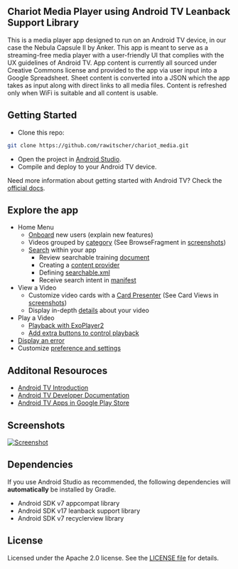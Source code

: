 ## Chariot Media Player using Android TV Leanback Support Library

This is a media player app designed to run on an Android TV device, in our case the Nebula Capsule II by Anker. This app is meant to serve as a streaming-free media player with a user-friendly UI that complies with the UX guidelines of Android TV. App content is currently all sourced under Creative Commons license and provided to the app via user input into a Google Spreadsheet. Sheet content is converted into a JSON which the app takes as input along with direct links to all media files. Content is refreshed only when WiFi is suitable and all content is usable.


## Getting Started

- Clone this repo:

```sh
git clone https://github.com/rawitscher/chariot_media.git
```

- Open the project in [Android Studio][studio].
- Compile and deploy to your Android TV device.

Need more information about getting started with Android TV? Check the [official docs][getting-started].

## Explore the app

- Home Menu
  - [Onboard][onboardingfragment] new users (explain new features)
  - Videos grouped by [category][mainfragment] (See BrowseFragment in [screenshots][screenshots])
  - [Search][searchfragment] within your app
    - Review searchable training [document][searchable]
     - Creating a [content provider][videoprovider]
     - Defining [searchable.xml][searchable.xml]
     - Receive search intent in [manifest][manifestsearch]
- View a Video
  - Customize video cards with a [Card Presenter][cardpresenter] (See Card Views in [screenshots][screenshots])
  - Display in-depth [details][detailsfragment] about your video
- Play a Video
  - [Playback with ExoPlayer2][playbackfragment]
  - [Add extra buttons to control playback][videoplayerglue]
- [Display an error][errorfragment]
- Customize [preference and settings][settingsfragment]


[onboardingfragment]: https://github.com/rawitscher/chariot_media/blob/master/app/src/main/java/com/example/android/tvleanback/ui/OnboardingFragment.java

[mainfragment]: https://github.com/rawitscher/chariot_media/blob/master/app/src/main/java/com/example/android/tvleanback/ui/MainFragment.java

[screenshots]: https://github.com/rawitscher/chariot_media#screenshots

[searchfragment]: https://github.com/rawitscher/chariot_media/blob/master/app/src/main/java/com/example/android/tvleanback/ui/SearchFragment.java

[searchable]: https://developer.android.com/training/tv/discovery/searchable.html

[videoprovider]: https://github.com/rawitscher/chariot_media/blob/master/app/src/main/java/com/example/android/tvleanback/data/VideoProvider.java

[searchable.xml]: https://github.com/rawitscher/chariot_media/blob/master/app/src/main/res/xml/searchable.xml

[manifestsearch]: https://github.com/rawitscher/chariot_media/blob/master/app/src/main/AndroidManifest.xml#L79

[cardpresenter]: https://github.com/rawitscher/chariot_media/blob/master/app/src/main/java/com/example/android/tvleanback/presenter/CardPresenter.java

[detailsfragment]: https://github.com/rawitscher/chariot_media/blob/master/app/src/main/java/com/example/android/tvleanback/ui/VideoDetailsFragment.java

[playbackfragment]: https://github.com/rawitscher/chariot_media/blob/master/app/src/main/java/com/example/android/tvleanback/ui/PlaybackFragment.java

[videoplayerglue]: https://github.com/rawitscher/chariot_media/blob/master/app/src/main/java/com/example/android/tvleanback/player/VideoPlayerGlue.java

[errorfragment]: https://github.com/rawitscher/chariot_media/blob/master/app/src/main/java/com/example/android/tvleanback/ui/BrowseErrorFragment.java

[settingsfragment]: https://github.com/rawitscher/chariot_media/blob/master/app/src/main/java/com/example/android/tvleanback/ui/SettingsFragment.java


## Additonal Resouroces

- [Android TV Introduction](http://www.android.com/tv/)
- [Android TV Developer Documentation](http://developer.android.com/tv)
- [Android TV Apps in Google Play Store][store-apps]


## Screenshots

[![Screenshot](screenshots/atv-leanback-all.png)](https://raw.githubusercontent.com/rawitscher/chariot_media/master/screenshots/atv-leanback-all.png)


## Dependencies

If you use Android Studio as recommended, the following dependencies will **automatically** be installed by Gradle.

- Android SDK v7 appcompat library
- Android SDK v17 leanback support library
- Android SDK v7 recyclerview library


## License

Licensed under the Apache 2.0 license. See the [LICENSE file][license] for details.

[store-apps]: https://play.google.com/store/apps/collection/promotion_3000e26_androidtv_apps_all
[studio]: https://developer.android.com/tools/studio/index.html
[getting-started]: https://developer.android.com/training/tv/start/start.html
[bugs]: https://github.com/rawitscher/chariot_media/issues/new
[license]: LICENSE
